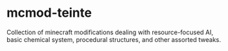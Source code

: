 # mcmod-teinte

Collection of minecraft modifications dealing with resource-focused AI, basic chemical system, procedural structures, and other assorted tweaks.
